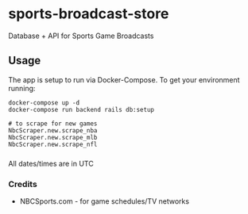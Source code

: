 # sports-broadcast-store
Database + API for Sports Game Broadcasts

## Usage
The app is setup to run via Docker-Compose. To get your environment running:
```
docker-compose up -d
docker-compose run backend rails db:setup
```

```Rails
# to scrape for new games
NbcScraper.new.scrape_nba
NbcScraper.new.scrape_mlb
NbcScraper.new.scrape_nfl
```

###
All dates/times are in UTC

### Credits
- NBCSports.com - for game schedules/TV networks
